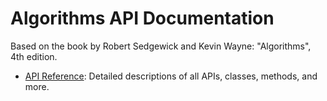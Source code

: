 # Algorithms API Documentation
Based on the book by Robert Sedgewick and Kevin Wayne: "Algorithms", 4th edition.

- [API Reference](api/Algorithms_Sedgewick.html): Detailed descriptions of all APIs, classes, methods, and more.
